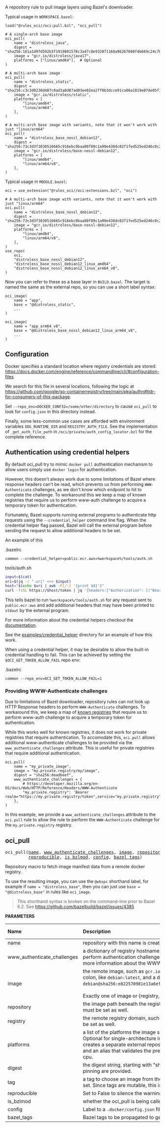 <!-- Generated with Stardoc: http://skydoc.bazel.build -->

A repository rule to pull image layers using Bazel's downloader.

Typical usage in `WORKSPACE.bazel`:

```starlark
load("@rules_oci//oci:pull.bzl", "oci_pull")

# A single-arch base image
oci_pull(
    name = "distroless_java",
    digest = "sha256:161a1d97d592b3f1919801578c3a47c8e932071168a96267698f4b669c24c76d",
    image = "gcr.io/distroless/java17",
    platforms = ["linux/amd64"],  # Optional
)

# A multi-arch base image
oci_pull(
    name = "distroless_static",
    digest = "sha256:c3c3d0230d487c0ad3a0d87ad03ee02ea2ff0b3dcce91ca06a1019e07de05f12",
    image = "gcr.io/distroless/static",
    platforms = [
        "linux/amd64",
        "linux/arm64",
    ],
)

# A multi-arch base image with variants, note that it won't work with just "linux/arm64"
oci_pull(
    name = "distroless_base_nossl_debian12",
    digest = "sha256:73c3d3f3030516665c916ebc9baa80f89c1a90e438dc02f1fed525ed246c0c2a",
    image = "gcr.io/distroless/base-nossl-debian12",
    platforms = [
        "linux/amd64",
        "linux/arm64/v8",
    ],
)
```

Typical usage in `MODULE.bazel`:

```starlark
oci = use_extension("@rules_oci//oci:extensions.bzl", "oci")

# A multi-arch base image with variants, note that it won't work with just "linux/arm64"
oci.pull(
    name = "distroless_base_nossl_debian12",
    digest = "sha256:73c3d3f3030516665c916ebc9baa80f89c1a90e438dc02f1fed525ed246c0c2a",
    image = "gcr.io/distroless/base-nossl-debian12",
    platforms = [
        "linux/amd64",
        "linux/arm64/v8",
    ],
)
use_repo(
    oci,
    "distroless_base_nossl_debian12",
    "distroless_base_nossl_debian12_linux_amd64",
    "distroless_base_nossl_debian12_linux_arm64_v8",
)
```

Now you can refer to these as a base layer in `BUILD.bazel`.
The target is named the same as the external repo, so you can use a short label syntax:

```starlark
oci_image(
    name = "app",
    base = "@distroless_static",
    ...
)

oci_image(
    name = "app_arm64_v8",
    base = "@distroless_base_nossl_debian12_linux_arm64_v8",
    ...
)
```

## Configuration

Docker specifies a standard location where registry credentials are stored:
<https://docs.docker.com/engine/reference/commandline/cli/#configuration-files>

We search for this file in several locations, following the logic at
https://github.com/google/go-containerregistry/tree/main/pkg/authn#tldr-for-consumers-of-this-package.

Set `--repo_env=DOCKER_CONFIG=/some/other/directory` to cause `oci_pull` to look for
`config.json` in this directory instead.

Finally, some less-common use cases are afforded with environment variables `XDG_RUNTIME_DIR` and `REGISTRY_AUTH_FILE`.
See the implementation of `_get_auth_file_path` in `/oci/private/auth_config_locator.bzl` for the complete reference.


## Authentication using credential helpers

By default oci_pull try to mimic `docker pull` authentication mechanism to allow users simply use `docker login` for authentication.

However, this doesn't always work due to some limitations of Bazel where response headers can't be read, which prevents us from
performing `WWW-Authenticate` challenges, as we don't know which endpoint to hit to complete the challenge. To workaround this
we keep a map of known registries that require us to perform www-auth challenge to acquire a temporary token for authentication.


Fortunately, Bazel supports running external programs to authenticate http requests using the `--credential_helper` command line flag.
When the credential helper flag passed, Bazel will call the external program before sending the request to allow additional headers to be set.

An example of this

.bazelrc
```
common --credential_helper=public.ecr.aws=%workspace%/tools/auth.sh
```

tools/auth.sh
```bash
input=$(cat)
uri=$(jq -r ".uri" <<< $input)
host="$(echo $uri | awk -F[/:] '{print $4}')"
curl -fsSL https://$host/token | jq '{headers:{"Authorization": [("Bearer " + .token)]}}'
```

This tells bazel to run `%workspace%/tools/auth.sh` for any request sent to `public.ecr.aws` and add additional headers that may have been
printed to `stdout` by the external program.

For more information about the credential helpers checkout the [documentation](https://github.com/bazelbuild/proposals/blob/main/designs/2022-06-07-bazel-credential-helpers.md).

See the [examples/credential_helper](/examples/credential_helper/auth.sh) directory for an example of how this work.

When using a credential helper, it may be desirable to allow the built-in credential handling to fail. This can be achieved by setting the `$OCI_GET_TOKEN_ALLOW_FAIL` repo env:

.bazelrc
```
common --repo_env=OCI_GET_TOKEN_ALLOW_FAIL=1
```

### Providing WWW-Authenticate challenges

Due to limitations of Bazel downloader, repository rules can not look up HTTP Response headers to perform `WWW-Authenticate` challenges.
To workaround this, we keep a map of [known registries](/oci/private/authn.bzl#L9) that require us to perform www-auth challenge to acquire a temporary token for authentication.

While this works well for known registries, it does not work for private registries that require authentication. To accomodate this, `oci.pull` allows additional www-authenticate
challenges to be provided via the `www_authenticate_challenges` attribute. This is useful for private registries that require additional authentication.

```starlark
oci.pull(
    name = "my_private_image",
    image = "my.private.registry/my/image",
    digest = "sha256:deadbeef",
    www_authenticate_challenges = {
        # https://developer.mozilla.org/en-US/docs/Web/HTTP/Reference/Headers/WWW-Authenticate
        "my.private.registry": 'Bearer realm="https://my.private.registry/token",service="my.private.registry"'}
    },
)
```

In this example, we provide a `www_authenticate_challenges` attribute to the `oci.pull` rule to allow the rule to perform the `WWW-Authenticate` challenge for the `my.private.registry` registry.

<a id="oci_pull"></a>

## oci_pull

<pre>
oci_pull(<a href="#oci_pull-name">name</a>, <a href="#oci_pull-www_authenticate_challenges">www_authenticate_challenges</a>, <a href="#oci_pull-image">image</a>, <a href="#oci_pull-repository">repository</a>, <a href="#oci_pull-registry">registry</a>, <a href="#oci_pull-platforms">platforms</a>, <a href="#oci_pull-digest">digest</a>, <a href="#oci_pull-tag">tag</a>,
         <a href="#oci_pull-reproducible">reproducible</a>, <a href="#oci_pull-is_bzlmod">is_bzlmod</a>, <a href="#oci_pull-config">config</a>, <a href="#oci_pull-bazel_tags">bazel_tags</a>)
</pre>

Repository macro to fetch image manifest data from a remote docker registry.

To use the resulting image, you can use the `@wkspc` shorthand label, for example
if `name = "distroless_base"`, then you can just use `base = "@distroless_base"`
in rules like `oci_image`.

> This shorthand syntax is broken on the command-line prior to Bazel 6.2.
> See https://github.com/bazelbuild/bazel/issues/4385


**PARAMETERS**


| Name  | Description | Default Value |
| :------------- | :------------- | :------------- |
| <a id="oci_pull-name"></a>name |  repository with this name is created   |  none |
| <a id="oci_pull-www_authenticate_challenges"></a>www_authenticate_challenges |  a dictionary of registry hostnames to WWW-Authenticate challenges. This is used to perform authentication challenges for private registries. See the [documentation](https://developer.mozilla.org/en-US/docs/Web/HTTP/Reference/Headers/WWW-Authenticate) for more information about the WWW-Authenticate header.   |  `None` |
| <a id="oci_pull-image"></a>image |  the remote image, such as `gcr.io/bazel-public/bazel`. A tag can be suffixed with a colon, like `debian:latest`, and a digest can be suffixed with an at-sign, like `debian@sha256:e822570981e13a6ef1efcf31870726fbd62e72d9abfdcf405a9d8f566e8d7028`.<br><br>Exactly one of image or {registry,repository} should be set.   |  `None` |
| <a id="oci_pull-repository"></a>repository |  the image path beneath the registry, such as `distroless/static`. When set, registry must be set as well.   |  `None` |
| <a id="oci_pull-registry"></a>registry |  the remote registry domain, such as `gcr.io` or `docker.io`. When set, repository must be set as well.   |  `None` |
| <a id="oci_pull-platforms"></a>platforms |  a list of the platforms the image supports. Mandatory for multi-architecture images. Optional for single-architecture images, which expect a one-element list. This creates a separate external repository for each platform, avoiding fetching layers, and an alias that validates the presence of an image matching the target platform's cpu.   |  `None` |
| <a id="oci_pull-digest"></a>digest |  the digest string, starting with "sha256:", "sha512:", etc. If omitted, instructions for pinning are provided.   |  `None` |
| <a id="oci_pull-tag"></a>tag |  a tag to choose an image from the registry. Exactly one of `tag` and `digest` must be set. Since tags are mutable, this is not reproducible, so a warning is printed.   |  `None` |
| <a id="oci_pull-reproducible"></a>reproducible |  Set to False to silence the warning about reproducibility when using `tag`.   |  `True` |
| <a id="oci_pull-is_bzlmod"></a>is_bzlmod |  whether the oci_pull is being called from a module extension   |  `False` |
| <a id="oci_pull-config"></a>config |  Label to a `.docker/config.json` file.   |  `None` |
| <a id="oci_pull-bazel_tags"></a>bazel_tags |  Bazel tags to be propagated to generated rules.   |  `[]` |



